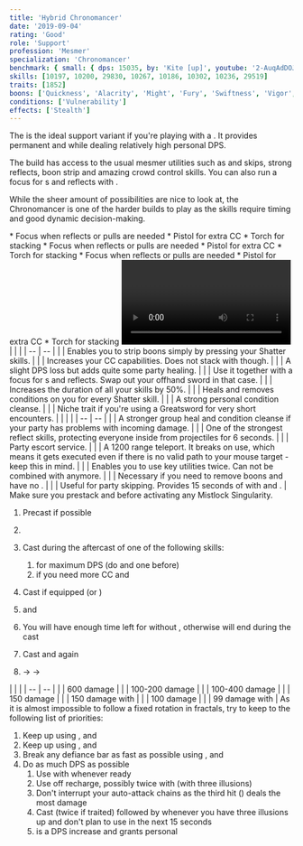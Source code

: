 ```yaml
---
title: 'Hybrid Chronomancer'
date: '2019-09-04'
rating: 'Good'
role: 'Support'
profession: 'Mesmer'
specialization: 'Chronomancer'
benchmark: { small: { dps: 15035, by: 'Kite [up]', youtube: '2-AuqAdDOJE' } }
skills: [10197, 10200, 29830, 10267, 10186, 10302, 10236, 29519]
traits: [1852]
boons: ['Quickness', 'Alacrity', 'Might', 'Fury', 'Swiftness', 'Vigor', 'Aegis']
conditions: ['Vulnerability']
effects: ['Stealth']
---
```


The <Specialization text="Hybrid Chronomancer" name="chronomancer"/> is the ideal support variant if you're playing with a <Specialization name="druid"/>. It provides permanent <Boon name="quickness"/> and <Boon name="alacrity"/> while dealing relatively high personal DPS.

The build has access to the usual mesmer utilities such as <Skill id="10197"/> and <Effect name="stealth"/> skips, strong reflects, boon strip and amazing crowd control skills. You can also run a focus for <Skill id="10363"/> <Control name="pull"/>s and reflects with <Trait id="751"/>.

While the sheer amount of possibilities are nice to look at, the Chronomancer is one of the harder builds to play as the skills require timing and good dynamic decision-making.

<Divider text="Equipment"/>

<Tabs outlined>
<Tab title="150 Agony Resistance">
<Grid>
<GridItem sm="4">
<Armor weight="Light" helmAffix="Diviner" helmRune="Eagle" shouldersAffix="Assassin" shouldersRune="Eagle" coatAffix="Diviner" coatRune="Eagle" glovesAffix="Diviner" glovesRune="Eagle" leggingsAffix="Diviner" leggingsRune="Eagle" bootsAffix="Diviner" bootsRune="Eagle"/>
</GridItem>

<GridItem sm="4">
<Weapons weapon1MainType="Sword" weapon1MainAffix="Diviner" weapon1MainSigil1="Concentration" weapon1OffType="Shield" weapon1OffAffix="Diviner" weapon1OffSigil="Impact" weapon2OffType="Sword" weapon2OffAffix="Diviner" weapon2OffSigil="Impact"/>

<Card title="Swap Weapons">
* Focus when reflects or pulls are needed
* Pistol for extra CC
* Torch for <Boon name="might"/> stacking
</Card>
</GridItem>

<GridItem sm="4">
<BackAndTrinkets backItemAffix="Diviner" accessory1Affix="Diviner" accessory2Affix="Diviner" amuletAffix="Diviner" ring1Affix="Diviner" ring2Affix="Diviner"/>

<Consumables food="Plate of Truffle Steak" utilityId="67530" infusion="Precise +9 Agony Infusion"/>
</GridItem>
</Grid>
</Tab>

<Tab title="217+ Agony Resistance">
<Grid>
<GridItem sm="4">
<Armor weight="Light" helmAffix="Diviner" helmRune="Eagle" shouldersAffix="Diviner" shouldersRune="Eagle" coatAffix="Diviner" coatRune="Eagle" glovesAffix="Diviner" glovesRune="Eagle" leggingsAffix="Diviner" leggingsRune="Eagle" bootsAffix="Diviner" bootsRune="Eagle"/>
</GridItem>

<GridItem sm="4">
<Weapons weapon1MainType="Sword" weapon1MainAffix="Diviner" weapon1MainSigil1="Force" weapon1OffType="Shield" weapon1OffAffix="Diviner" weapon1OffSigil="Impact" weapon2OffType="Sword" weapon2OffAffix="Diviner" weapon2OffSigil="Impact"/>

<Card title="Swap Weapons">
* Focus when reflects or pulls are needed
* Pistol for extra CC
* Torch for <Boon name="might"/> stacking
</Card>
</GridItem>

<GridItem sm="4">
<BackAndTrinkets backItemAffix="Diviner" accessory1Affix="Diviner" accessory2Affix="Diviner" amuletAffix="Diviner" ring1Affix="Diviner" ring2Affix="Diviner"/>

<Consumables food="Plate of Truffle Steak" utilityId="67530" infusion="Precise +9 Agony Infusion"/>
</GridItem>
</Grid>
</Tab>

<Tab title="301 Agony Resistance">
<Grid>
<GridItem sm="4">
<Armor weight="Light" helmAffix="Diviner" helmRune="Eagle" shouldersAffix="Assassin" shouldersRune="Eagle" coatAffix="Diviner" coatRune="Eagle" glovesAffix="Assassin" glovesRune="Eagle" leggingsAffix="Diviner" leggingsRune="Eagle" bootsAffix="Assassin" bootsRune="Eagle"/>
</GridItem>

<GridItem sm="4">
<Weapons weapon1MainType="Sword" weapon1MainAffix="Diviner" weapon1MainSigil1="Force" weapon1OffType="Shield" weapon1OffAffix="Diviner" weapon1OffSigil="Impact" weapon2OffType="Sword" weapon2OffAffix="Diviner" weapon2OffSigil="Impact"/>

<Card title="Swap Weapons">
* Focus when reflects or pulls are needed
* Pistol for extra CC
* Torch for <Boon name="might"/> stacking
</Card>
</GridItem>

<GridItem sm="4">
<BackAndTrinkets backItemAffix="Diviner" accessory1Affix="Diviner" accessory2Affix="Diviner" amuletAffix="Diviner" ring1Affix="Diviner" ring2Affix="Diviner"/>

<Consumables food="Plate of Truffle Steak" utilityId="67530" infusionId="49436"/>
</GridItem>
</Grid>
</Tab>
</Tabs>

<Divider text="Build"/>

<Grid>
<GridItem sm="7">
<Traits traits1Id="1" traits1="Dueling" traits1SelectedIds="701,708,692" traits2Id="24" traits2="Illusions" traits2SelectedIds="721,729,733" traits3Id="40" traits3="Chronomancer" traits3SelectedIds="1995,1978,1890"/>
</GridItem>

<GridItem sm="5">
<Skills healId="21750" utility1Id="30814" utility2Id="29856" utility3Id="10236" eliteId="10311"/>

<Video youtube="2-AuqAdDOJE" title="Inspi/Dueling by Kite [up] - 15k DPS"/>

This build variant has the highest personal DPS but needs <Skill id="10311"/> to keep up permanent <Boon name="quickness"/> and can't share <Boon name="aegis"/>.
</GridItem>

<GridItem sm="7">
<Traits title="Domination variant" traits1="Domination" traits1Selected="Empowered Illusions,, Mental Anguish" traits1SelectedIds="682,713,680"/>
</GridItem>

<GridItem sm="5">
The domination variant is recommended when you need more CC (take <Trait name="Confounding Suggestions"/>) and **required** when enemy boons are present (take <Trait name="Shattered Concentration"/>).
</GridItem>
</Grid>

<Divider text="Situational"/>

<Grid>
<GridItem>
<Card title="Situational Traits">
| | |
| -- | -- |
| <Trait name="Shattered Concentration" size="big" disableText/> | Enables you to strip boons simply by pressing your Shatter skills. |
| <Trait name="Confounding Suggestions" size="big" disableText/> | Increases your CC capabilities. Does not stack with <Item name="Paralyzation" type="Sigil"/> though. |
| <Trait id="1987" size="big" disableText/> | A slight DPS loss but adds quite some party healing. |
| <Trait id="751" size="big" disableText/> | Use it together with a focus for <Control name="pull"/>s and reflects. Swap out your offhand sword in that case. |
| <Trait id="674" size="big" disableText/> | Increases the duration of all your <Effect name="stealth"/> skills by 50%. |
| <Trait id="740" size="big" disableText/> | Heals and removes conditions on you for every Shatter skill. |
| <Trait id="744" size="big" disableText/> | A strong personal condition cleanse. |
| <Trait name="Imagined Burden" size="big" disableText/> | Niche trait if you're using a Greatsword for very short encounters. |
</Card>
</GridItem>

<GridItem>
<Card title="Situational Skills">
| | |
| -- | -- |
| <Skill id="30305" size="big" disableText/> | A stronger group heal and condition cleanse if your party has problems with incoming damage. |
| <Skill id="34326" size="big" disableText/> | One of the strongest reflect skills, protecting everyone inside from projectiles for 6 seconds. |
| <Skill id="10197" size="big" disableText/> | Party escort service. |
| <Skill id="10200" size="big" disableText/> | A 1200 range teleport. It breaks <Control name="stun"/> on use, which means it gets executed even if there is no valid path to your mouse target - keep this in mind. |
| <Skill id="29578" size="big" disableText/> | Enables you to use key utilities twice. Can not be combined with <Skill id="29830"/> anymore. |
| <Skill id="10267" size="big" disableText/> | Necessary if you need to remove boons and have no <Specialization name="spellbreaker"/>. |
| <Skill id="10245" size="big" disableText/> | Useful for party skipping. Provides 15 seconds of <Effect name="stealth"/> with <Trait id="674"/> and <Skill id="29830"/>. |
</Card>
</GridItem>
</Grid>

<Divider text="Details"/>

<Grid>
<GridItem sm="7">
<Card title="Written Opener">
Make sure you prestack <Boon name="Quickness"/> and <Boon name="Alacrity"/> before activating any Mistlock Singularity.

1. Precast <Skill id="30769"/> if possible
2. <Skill id="10173"/>
3. Cast <Skill id="29830"/> during the aftercast of one of the following skills:
   1. <Skill id="21750"/> for maximum DPS (do <Skill id="30643"/> and one <Skill id="10174"/> before)
   2. <Skill id="30643"/> if you need more CC and <Boon name="Alacrity"/>
4. Cast <Skill id="10311"/> if equipped (or <Skill id="29519"/>)
5. <Skill id="10236"/> and <Skill id="30814"/>
6. You will have enough time left for <Skill name="Well of Recall"/> without <Skill id="10311"/>, otherwise <Skill id="30747"/> will end during the cast
7. Cast <Skill id="10236"/> and <Skill id="30814"/> again
8. <Skill id="10174"/> -> <Skill id="21750"/> -> <Skill id="10174"/>

   </Card>

<Card title="CC skills">
| | |
| -- | -- |
| <Skill id="29519"/> | 600 damage |
| <Skill id="30643"/> | 100-200 damage |
| <Skill id="10287"/> | 100-400 damage |
| <Skill id="10363"/> | 150 damage |
| <Skill id="30814"/> | 150 damage with <Condition name="slow"/> |
| <Skill id="10358"/> | 100 damage |
| <Skill id="29856"/> | 99 damage with <Condition name="chilled"/> |
</Card>
</GridItem>

<GridItem sm="5">
<Card title="Skill priority">
As it is almost impossible to follow a fixed rotation in fractals, try to keep to the following list of priorities:

1. Keep up <Boon name="quickness"/> using <Skill id="10311"/>, <Skill id="30814"/> and <Skill id="10236"/>
2. Keep up <Boon name="alacrity"/> using <Skill id="30643"/>, <Skill id="29856"/> and <Skill id="10236"/>
3. Break any defiance bar as fast as possible using <Skill id="30643"/>, <Skill id="10287"/> and <Skill id="29519"/>
4. Do as much DPS as possible
   1. Use <Skill id="10174"/> with <Skill id="21750"/> whenever ready
   2. Use <Skill id="10334"/> off recharge, possibly twice with <Skill id="29830"/> (with three illusions)
   3. Don't interrupt your auto-attack chains as the third hit (<Skill id="10172"/>) deals the most damage
   4. Cast <Skill id="49068"/> (twice if traited) followed by <Skill id="10190"/> whenever you have three illusions up and don't plan to use <Skill id="29830"/> in the next 15 seconds
   5. <Skill id="30769"/> is a DPS increase and grants personal <Boon name="protection"/>

</Card>
</GridItem>
</Grid>
